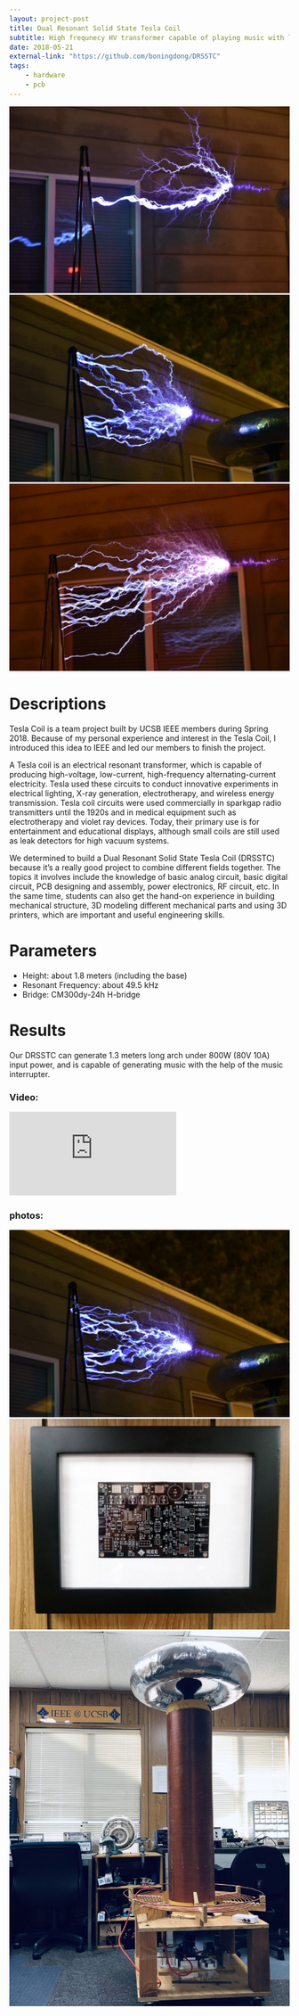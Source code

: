 ```yaml
---
layout: project-post
title: Dual Resonant Solid State Tesla Coil
subtitle: High frequnecy HV transformer capable of playing music with lightning.
date: 2018-05-21
external-link: "https://github.com/boningdong/DRSSTC"
tags:
    - hardware
    - pcb
---
```

<div class="row">
    <div class="col-lg-4 d-flex ">
        <img class="project-photo mx-auto my-2 my-md-4" src="/assets/img/projects/teslacoil_2.jpg">
    </div>
    <div class="col-lg-4 d-flex">
        <img class="project-photo mx-auto my-2 my-md-4" src="/assets/img/projects/teslacoil_3.jpg">
    </div>
    <div class="col-lg-4 d-flex">
        <img class="project-photo mx-auto my-2 my-md-4" src="/assets/img/projects/teslacoil_4.jpg">
    </div>
</div>

# Descriptions
Tesla Coil is a team project built by UCSB IEEE members during Spring 2018. Because of my personal experience and interest in the Tesla Coil, I introduced this idea to IEEE and led our members to finish the project.

A Tesla coil is an electrical resonant transformer, which is capable of producing high-voltage, low-current, high-frequency alternating-current electricity. Tesla used these circuits to conduct innovative experiments in electrical lighting, X-ray generation, electrotherapy, and wireless energy transmission. Tesla coil circuits were used commercially in sparkgap radio transmitters until the 1920s and in medical equipment such as electrotherapy and violet ray devices. Today, their primary use is for entertainment and educational displays, although small coils are still used as leak detectors for high vacuum systems.

We determined to build a Dual Resonant Solid State Tesla Coil (DRSSTC) because it’s a really good project to combine different fields together. The topics it involves include the knowledge of basic analog circuit, basic digital circuit, PCB designing and assembly, power electronics, RF circuit, etc. In the same time, students can also get the hand-on experience in building mechanical structure, 3D modeling different mechanical parts and using 3D printers, which are important and useful engineering skills.

# Parameters
- Height: about 1.8 meters (including the base)
- Resonant Frequency: about 49.5 kHz
- Bridge: CM300dy-24h H-bridge

# Results
Our DRSSTC can generate 1.3 meters long arch under 800W (80V 10A) input power, and is capable of generating music with the help of the music interrupter.

### Video:
<div class="row justify-content-center">
    <div class="col-md-9  video-container d-flex" >
        <iframe class="video" src="https://www.youtube.com/embed/fd-R-8HahTA" frameborder="0" allow="accelerometer; autoplay; encrypted-media; gyroscope; picture-in-picture" allowfullscreen></iframe>
    </div>
</div>

### photos:
<div class="row justify-content-center">
    <div class="col-md-9 d-flex">
        <img class="project-photo mx-auto my-2 my-md-4" src="/assets/img/projects/teslacoil_6.jpg">
    </div>
</div>
<div class="row justify-content-center">
    <div class="col-md-9 d-flex">
        <img class="project-photo mx-auto my-2 my-md-4" src="/assets/img/projects/teslacoil_1.jpg">
    </div>
</div>
<div class="row justify-content-center">
    <div class="col-md-9 d-flex">
        <img class="project-photo mx-auto my-2 my-md-4" src="/assets/img/projects/teslacoil_5.jpg">
    </div>
</div>
